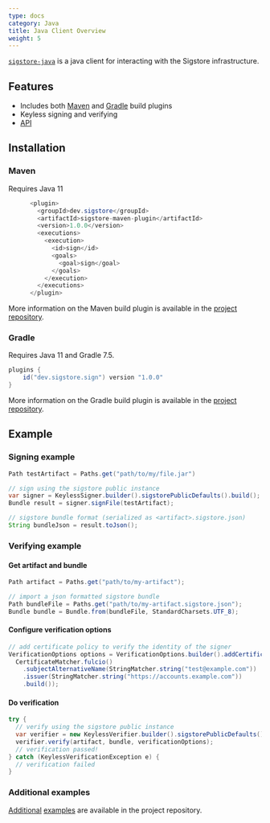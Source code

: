 ```yaml
---
type: docs
category: Java
title: Java Client Overview
weight: 5
---
```


[`sigstore-java`](https://github.com/sigstore/sigstore-java#sigstore-java) is a java client for interacting with the Sigstore infrastructure.

## Features

- Includes both [Maven](https://github.com/sigstore/sigstore-java/tree/main/sigstore-maven-plugin) and [Gradle](https://github.com/sigstore/sigstore-java/tree/main/sigstore-gradle) build plugins
- Keyless signing and verifying
- [API](https://javadoc.io/doc/dev.sigstore/sigstore-java)

## Installation

### Maven

Requires Java 11

```java
      <plugin>
        <groupId>dev.sigstore</groupId>
        <artifactId>sigstore-maven-plugin</artifactId>
        <version>1.0.0</version>
        <executions>
          <execution>
            <id>sign</id>
            <goals>
              <goal>sign</goal>
            </goals>
          </execution>
        </executions>
      </plugin>
```

More information on the Maven build plugin is available in the [project repository](https://github.com/sigstore/sigstore-java/tree/main/sigstore-maven-plugin#sigstore-maven-plugin).

### Gradle

Requires Java 11 and Gradle 7.5.

```java
plugins {
    id("dev.sigstore.sign") version "1.0.0"
}
```

More information on the Gradle build plugin is available in the [project repository](https://github.com/sigstore/sigstore-java/tree/main/sigstore-gradle#sigstore-gradle).

## Example

### Signing example

```java
Path testArtifact = Paths.get("path/to/my/file.jar")

// sign using the sigstore public instance
var signer = KeylessSigner.builder().sigstorePublicDefaults().build();
Bundle result = signer.signFile(testArtifact);

// sigstore bundle format (serialized as <artifact>.sigstore.json)
String bundleJson = result.toJson();
```

### Verifying example

#### Get artifact and bundle

```java
Path artifact = Paths.get("path/to/my-artifact");

// import a json formatted sigstore bundle
Path bundleFile = Paths.get("path/to/my-artifact.sigstore.json");
Bundle bundle = Bundle.from(bundleFile, StandardCharsets.UTF_8);
```

#### Configure verification options

```java
// add certificate policy to verify the identity of the signer
VerificationOptions options = VerificationOptions.builder().addCertificateMatchers(
  CertificateMatcher.fulcio()
    .subjectAlternativeName(StringMatcher.string("test@example.com"))
    .issuer(StringMatcher.string("https://accounts.example.com"))
    .build());
```

#### Do verification

```java
try {
  // verify using the sigstore public instance
  var verifier = new KeylessVerifier.builder().sigstorePublicDefaults().build();
  verifier.verify(artifact, bundle, verificationOptions);
  // verification passed!
} catch (KeylessVerificationException e) {
  // verification failed
}
```

### Additional examples

[Additional](https://github.com/sigstore/sigstore-java/tree/main/examples/hello-world#sigstore-examples) [examples](https://github.com/sigstore/sigstore-java/tree/main/examples/pgp#pgp-test-keys-for-examples) are available in the project repository. 
